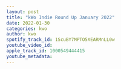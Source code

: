 ```yaml
---
layout: post
title: "kWo Indie Round Up January 2022"
date: 2022-01-30
categories: kwo
author: kwo
spotify_track_id: 1ScuBY7MPTO5XEARMnLL0w
youtube_video_id: 
apple_track_id: 1000549444415
youtube_metadata: 
---
```

